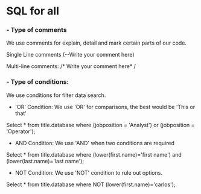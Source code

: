 # SQL for all

### - Type of comments
We use comments for explain, detail and mark certain parts of our code.
>
Single Line comments (--Write your comment here)
>
Multi-line comments: /* Write your comment here* /


### - Type of conditions:
We use conditions for filter data search.

* 'OR' Condition:
We use 'OR' for comparisons, the best would be 'This or that'
>
Select * from title.database where (jobposition = 'Analyst') or (jobposition = 'Operator');

* AND Condition:
We use 'AND' when two conditions are required
>
Select * from title.database where (lower(first.name)='first name') and (lower(last.name)='last name');

* NOT Condition:
We use 'NOT' condition to rule out options.
>
Select * from title.database where NOT (lower(first.name)='carlos');